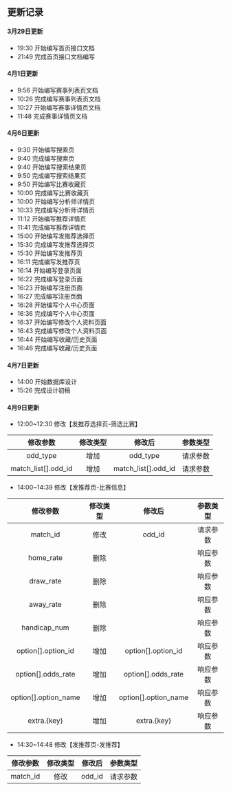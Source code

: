 ## 更新记录

#### 3月29日更新

- 19:30 开始编写首页接口文档
- 21:49 完成首页接口文档编写

#### 4月1日更新

- 9:56 开始编写赛事列表页文档
- 10:26 完成编写赛事列表页文档
- 10:27 开始编写赛事详情页文档
- 11:48 完成赛事详情页文档

#### 4月6日更新

- 9:30 开始编写搜索页
- 9:40 完成编写搜索页
- 9:40 开始编写搜索结果页
- 9:50 完成编写搜索结果页
- 9:50 开始编写比赛收藏页
- 10:00 完成编写比赛收藏页
- 10:00 开始编写分析师详情页
- 10:33 完成编写分析师详情页
- 11:12 开始编写推荐详情页
- 11:41 完成编写推荐详情页
- 15:00 开始编写发推荐选择页
- 15:30 完成编写发推荐选择页 
- 15:30 开始编写发推荐页
- 16:11 完成编写发推荐页
- 16:14 开始编写登录页面
- 16:22 完成编写登录页面
- 16:23 开始编写注册页面
- 16:27 完成编写注册页面
- 16:28 开始编写个人中心页面
- 16:36 完成编写个人中心页面
- 16:37 开始编写修改个人资料页面
- 16:43 完成编写修改个人资料页面
- 16:44 开始编写收藏/历史页面
- 16:46 完成编写收藏/历史页面

#### 4月7日更新

- 14:00 开始数据库设计
- 15:26 完成设计初稿

#### 4月9日更新

- 12:00~12:30 修改【发推荐选择页-筛选比赛】 

| 修改参数 | 修改类型 | 修改后 | 参数类型 |
|:----:|:----:|:----:|:----:|
| odd_type | 增加 | odd_type | 请求参数 |
| match_list[].odd_id | 增加 | match_list[].odd_id | 请求参数 |

- 14:00~14:39 修改【发推荐页-比赛信息】

| 修改参数 | 修改类型 | 修改后 | 参数类型 |
|:----:|:----:|:----:|:----:|
| match_id | 修改 | odd_id | 请求参数 |
| home_rate | 删除 |  | 响应参数 |
| draw_rate | 删除 |  | 响应参数 |
| away_rate | 删除 |  | 响应参数 |
| handicap_num | 删除 |  | 响应参数 |
| option[].option_id | 增加 | option[].option_id | 响应参数 |
| option[].odds_rate | 增加 | option[].odds_rate | 响应参数 |
| option[].option_name | 增加 | option[].option_name | 响应参数 |
| extra.{key} | 增加 | extra.{key} | 响应参数 |

- 14:30~14:48 修改【发推荐页-发推荐】

| 修改参数 | 修改类型 | 修改后 | 参数类型 |
|:----:|:----:|:----:|:----:|
| match_id | 修改 | odd_id | 请求参数 |

